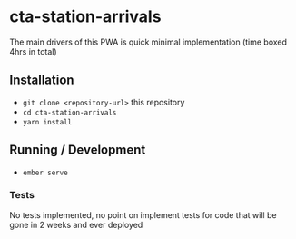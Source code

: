# cta-station-arrivals

The main drivers of this PWA is quick minimal implementation (time boxed 4hrs in total)

## Installation

- `git clone <repository-url>` this repository
- `cd cta-station-arrivals`
- `yarn install`

## Running / Development

- `ember serve`

### Tests

No tests implemented, no point on implement tests for code that will be gone in 2 weeks and ever deployed
